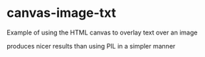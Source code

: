 # canvas-image-txt

Example of using the HTML canvas to overlay text over an image

produces nicer results than using PIL in a simpler manner
